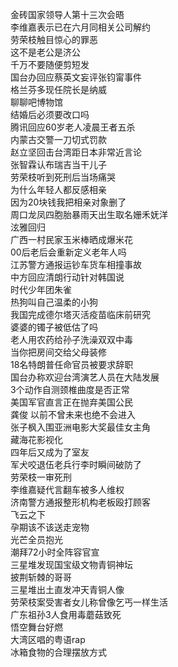 金砖国家领导人第十三次会晤  
李维嘉表示已在六月同相关公司解约  
劳荣枝触目惊心的罪恶  
这不是老公是济公  
千万不要随便剪短发  
国台办回应蔡英文妄评张钧甯事件  
格兰芬多现任院长是纳威  
聊聊吧博物馆  
结婚后必须要改口吗  
腾讯回应60岁老人凌晨王者五杀  
内蒙古交警一刀切式罚款  
赵立坚回击台湾距日本非常近言论  
张智霖认布瑞吉当干儿子  
劳荣枝听到死刑后当场痛哭  
为什么年轻人都反感相亲  
因为20块钱我把相亲对象删了  
周口龙凤四胞胎暴雨天出生取名姗禾妩洋  
泫雅回归  
广西一村民家玉米棒晒成爆米花  
00后老后会重新定义老年人吗  
江苏警方通报运钞车货车相撞事故  
中方回应清朗行动针对韩国说  
时代少年团朱雀  
热狗叫自己温柔的小狗  
我国完成德尔塔灭活疫苗临床前研究  
婆婆的镯子被低估了吗  
老人用农药给孙子洗澡双双中毒  
当你把房间交给父母装修  
18名特朗普任命官员被要求辞职  
国台办称欢迎台湾演艺人员在大陆发展  
3个动作自测颈椎曲度是否正常  
美国军官直言正在抛弃美国公民  
龚俊 以前不曾未来也绝不会进入  
张子枫入围亚洲电影大奖最佳女主角  
藏海花影视化  
四年后又成为了室友  
军犬咬退伍老兵行李时瞬间破防了  
劳荣枝一审死刑  
李维嘉疑代言翻车被多人维权  
济南警方通报整形机构老板殴打顾客  
飞云之下  
孕期该不该送走宠物  
光芒全员抱光  
潮拜72小时全阵容官宣  
三星堆发现国宝级文物青铜神坛  
披荆斩棘的哥哥  
三星堆出土直发冲天青铜人像  
劳荣枝案受害者女儿称曾像乞丐一样生活  
广东祖孙3人食用毒蘑菇致死  
悟空舞台好燃  
大湾区唱的粤语rap  
冰箱食物的合理摆放方式  
